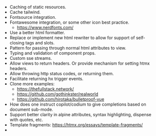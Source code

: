 - Caching of static resources.
- Cache tailwind.
- Fontsource integration.
- Fontawesome integration, or some other icon best practice.
  - https://www.nerdfonts.com/
- Use a better html formatter.
- Replace or implement new html rewriter to allow for support of self-closing tags and slots.
- Pattern for passing through normal html attributes to view.
- Typing and validation of component props.
- Custom sse streams.
- Allow views to return headers.  Or provide mechanism for setting htmx headers.
- Allow throwing http status codes, or returning them.
- Facilitate returning hx trigger events.
- Clone more examples:
  - https://thefullstack.network/
  - https://github.com/gothinkster/realworld
  - https://github.com/hirotaka/bulletproof-vue
- How does one instruct copilot/codium to give completions based on document sub-mode.
- Support better clarity in alpine attributes, syntax highlighting, dispense with quotes, etc.
- Template fragments: https://htmx.org/essays/template-fragments/
-
